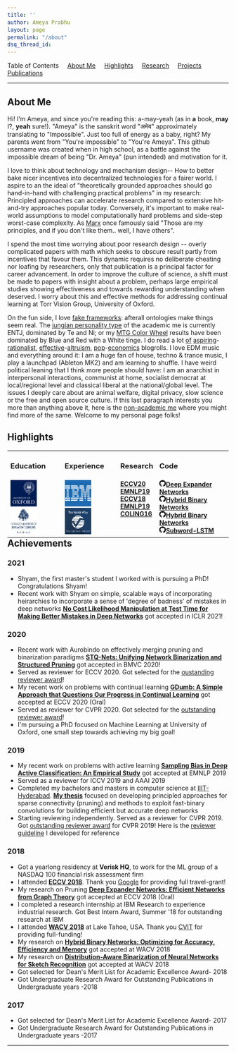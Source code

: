 ```yaml
---
title: ''
author: Ameya Prabhu
layout: page
permalink: "/about"
dsq_thread_id:
---
```

Table of Contents     [About Me](#biography)     [Highlights](#highlights)     [Research](#research)    
 [Projects](#projects)     [Publications](#publications)

---

## <a name="biography" id="biography"></a>About Me

Hi! I’m Ameya, and since you're reading this: a-may-yeah (as in __a__ book, __may__ I?, __yeah__ sure!). "Ameya" is the sanskrit word "अमेय" approximately translating to "Impossible". Just too full of energy as a baby, right? My parents went from "You're impossible" to "You're Ameya". This github username was created when in high school, as a battle against the impossible dream of being "Dr. Ameya" (pun intended) and motivation for it.

I love to think about technology and mechanism design-- How to better bake nicer incentives into decentralized technologies for a fairer world. I aspire to an the ideal of "theoretically grounded approaches should go hand-in-hand with challenging practical problems" in my research: Principled approaches can accelerate research compared to extensive hit-and-try approaches popular today. Conversely, it's important to make real-world assumptions to model computationally hard problems and side-step worst-case complexity. As [Marx](https://en.wikipedia.org/wiki/Groucho_Marx) once famously said "Those are my principles, and if you don't like them.. well, I have others". 
 
I spend the most time worrying about poor research design -- overly complicated papers with math which seeks to obscure result partly from incentives that favour them. This dynamic requires no deliberate cheating nor loafing by researchers, only that publication is a principal factor for career advancement. In order to improve the culture of science, a shift must be made to papers with insight about a problem, perhaps large empirical studies showing effectiveness and towards rewarding understanding when deserved. I worry about this and effective methods for addressing continual learning at Torr Vision Group, University of Oxford.

On the fun side, I love [fake frameworks](https://www.lesswrong.com/posts/wDP4ZWYLNj7MGXWiW/in-praise-of-fake-frameworks): afterall ontologies make things seem real. The [jungian personality type](https://slatestarcodex.com/2014/05/27/on-types-of-typologies/) of the academic me is currently ENTJ, dominated by Te and Ni; or my [MTG Color Wheel](https://medium.com/s/story/the-mtg-color-wheel-c9700a7cf36d) results have been dominated by Blue and Red with a White tinge. I do read a lot [of](https://www.lesswrong.com/) [aspiring](https://slatestarcodex.com/)-[rationalist](http://gwern.net/), [effective](https://forum.effectivealtruism.org/)-[altruism](https://80000hours.org/), [pop](https://marginalrevolution.com/)-[economics](https://www.econtalk.org/) blogrolls. I love EDM music and everything around it: I am a huge fan of house, techno & trance music, I play a launchpad (Ableton MK2) and am learning to shuffle. I have weird political leaning that I think more people should have: I am an anarchist in interpersonal interactions, communist at home, socialist democrat at local/regional level and classical liberal at the national/global level. The issues I deeply care about are animal welfare, digital privacy, slow science or the free and open source culture. If this last paragraph interests you more than anything above it, here is the [non-academic me](https://bayesiankitten.github.io/about/) where you might find more of the same. Welcome to my personal page folks!

## <a name="highlights" id="highlights"></a>Highlights

<table style="border-collapse: collapse; border: none; margin: 0px auto;" width="100%" align='left'> <tr style="border: none;"> <td style="border: none; "><h3>Education</h3></td><td style="border: none; "><h3>Experience</h3></td><td style="border: none; "><h3>Research</h3></td> <td style="border: none; "><h3>Code</h3></td> </tr> <tr> <td style="border: none; "> <img src="https://raw.githubusercontent.com/drimpossible/drimpossible.github.io/master/images/Oxford.png" height="60px" width="60px" /> <img src="https://raw.githubusercontent.com/drimpossible/drimpossible.github.io/master/images/IIITH.png" height="60px" width="60px" /> </td> <td style="border: none; "> <img src="https://raw.githubusercontent.com/drimpossible/drimpossible.github.io/master/images/IBM.png" height="60px" width="60px" /> <img src="https://raw.githubusercontent.com/drimpossible/drimpossible.github.io/master/images/Verisk.jpg" height="60px" width="60px" /></td> <td style="vertical-align: top;"><strong> <a href="https://www.robots.ox.ac.uk/~tvg/publications/2020/gdumb.pdf"> ECCV20</a><br/> <a href="https://www.aclweb.org/anthology/D19-1417.pdf">EMNLP19</a><br/> <a href="http://openaccess.thecvf.com/content_ECCV_2018/papers/Ameya_Prabhu_Deep_Expander_Networks_ECCV_2018_paper.pdf">ECCV18</a><br/> <a href="https://www.aclweb.org/anthology/D19-1417.pdf">EMNLP19</a><br/> <a href="https://www.aclweb.org/anthology/C16-1234/">COLING16</a><br/><br/> </strong></td> <td style="vertical-align: top;"><strong>
<a href="https://github.com/drimpossible/GDumb"><img src="https://raw.githubusercontent.com/drimpossible/drimpossible.github.io/master/images/github.png" height="15px" width="15px">Deep Expander Networks</a><br/>
<a href="https://github.com/drimpossible/Sampling-Bias-Active-Learning"><img src="https://raw.githubusercontent.com/drimpossible/drimpossible.github.io/master/images/github.png" height="15px" width="15px">Hybrid Binary Networks</a><br/>
<a href="https://github.com/drimpossible/Deep-Expander-Networks"><img src="https://raw.githubusercontent.com/drimpossible/drimpossible.github.io/master/images/github.png" height="15px" width="15px">Hybrid Binary Networks</a><br/>
<a href="https://github.com/drimpossible/Sub-word-LSTM"><img src="https://raw.githubusercontent.com/drimpossible/drimpossible.github.io/master/images/github.png" height="15px" width="15px">Subword-LSTM</a><br/>
</strong></td>
</tr>
</table>

## <a name="achievements" id="achievements"></a>Achievements

### 2021

* Shyam, the first master's student I worked with is pursuing a PhD! Congratulations Shyam!
* Recent work with Shyam on simple, scalable ways of incorporating heirarchies to incorporate a sense of 'degree of badness' of mistakes in deep networks [**No Cost Likelihood Manipulation at Test Time for Making Better Mistakes in Deep Networks**](https://openreview.net/forum?id=193sEnKY1ij) got accepted in ICLR 2021!

### 2020

* Recent work with Aurobindo on effectively merging pruning and binarization paradigms [**STQ-Nets: Unifying Network Binarization and Structured Pruning**](https://www.bmvc2020-conference.com/assets/papers/0113.pdf) got accepted in BMVC 2020!
* Served as reviewer for ECCV 2020. Got selected for the [oustanding reviewer award](https://eccv2020.eu/outstanding-reviewers/)!
* My recent work on problems with continual learning [**GDumb: A Simple Approach that Questions Our Progress in Continual Learning**](https://www.robots.ox.ac.uk/~tvg/publications/2020/gdumb.pdf) got accepted at ECCV 2020 (Oral)
* Served as reviewer for CVPR 2020. Got selected for the [outstanding reviewer award](http://cvpr2020.thecvf.com/reviewer-acknowledgements)!
* I'm pursuing a PhD focused on Machine Learning at University of Oxford, one small step towards achieving my big goal!

### 2019

* My recent work on problems with active learning [**Sampling Bias in Deep Active Classification: An Empirical Study**](https://github.com/drimpossible/drimpossible.github.io/blob/master/documents/Active-Sampling-Bias.pdf) got accepted at EMNLP 2019
* Served as a reviewer for ICCV 2019 and AAAI 2019
* Completed my bachelors and masters in computer science at [IIIT-Hyderabad](http://www.iiit.ac.in). [**My thesis**](https://github.com/drimpossible/drimpossible.github.io/blob/master/documents/Thesis.pdf) focused on developing principled approaches for sparse connectivity (pruning) and methods to exploit fast-binary convolutions for building efficient but accurate deep networks
* Starting reviewing independently. Served as a reviewer for CVPR 2019. Got [outstanding reviewer award](https://cvpr2019.thecvf.com/files/CVPR_2019_Program_Guide.pdf) for CVPR 2019! Here is the [reviewer guideline](/blog/life/reviewing_for_dummies/) I developed for reference


### 2018

* Got a yearlong residency at **Verisk HQ**, to work for the ML group of a NASDAQ 100 financial risk assessment firm
* I attended [**ECCV 2018**](https://eccv2018.org/). Thank you [Google](https://ai.google/research/) for providing full travel-grant!
* My research on Pruning [**Deep Expander Networks: Efficient Networks from Graph Theory**](http://openaccess.thecvf.com/content_ECCV_2018/papers/Ameya_Prabhu_Deep_Expander_Networks_ECCV_2018_paper.pdf) got accepted at ECCV 2018 (Oral)
* I completed a research internship at IBM Research to experience industrial research. Got Best Intern Award, Summer '18 for outstanding research at IBM
* I attended [**WACV 2018**](http://wacv18.wacv.net/) at Lake Tahoe, USA. Thank you [CVIT](http://cvit.iiit.ac.in/) for providing full-funding!
* My research on [**Hybrid Binary Networks: Optimizing for Accuracy, Efficiency and Memory**](https://arxiv.org/abs/1804.03867) got accepted at WACV 2018
* My research on [**Distribution-Aware Binarization of Neural Networks for Sketch Recognition**](https://arxiv.org/abs/1804.02941) got accepted at WACV 2018
* Got selected for Dean's Merit List for Academic Excellence Award- 2018
* Got Undergraduate Research Award for Outstanding Publications in Undergraduate years -2018

### 2017

* Got selected for Dean's Merit List for Academic Excellence Award- 2017
* Got Undergraduate Research Award for Outstanding Publications in Undergraduate years -2017

---